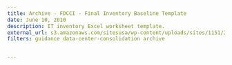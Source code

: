 ```yaml
---
title: Archive - FDCCI - Final Inventory Baseline Template
date: June 10, 2010
description: IT inventory Excel worksheet template.
external_url: s3.amazonaws.com/sitesusa/wp-content/uploads/sites/1151/2016/11/FDCCI-Final-Inventory-Baseline-Template.xls
filters: guidance data-center-consolidation archive


---
```

